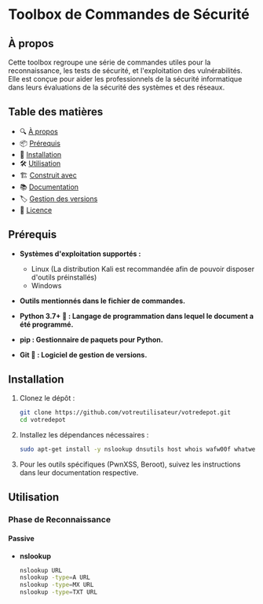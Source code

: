 # Toolbox de Commandes de Sécurité

## À propos

Cette toolbox regroupe une série de commandes utiles pour la reconnaissance, les tests de sécurité, et l'exploitation des vulnérabilités. Elle est conçue pour aider les professionnels de la sécurité informatique dans leurs évaluations de la sécurité des systèmes et des réseaux.

## Table des matières

- 🔍 [À propos](#à-propos)
- 📦 [Prérequis](#prérequis)
- 🚀 [Installation](#installation)
- 🛠️ [Utilisation](#utilisation)
- 🏗️ [Construit avec](#construit-avec)
- 📚 [Documentation](#documentation)
- 🏷️ [Gestion des versions](#gestion-des-versions)
- 📝 [Licence](#licence)

## Prérequis

- **Systèmes d'exploitation supportés :**
  - Linux (La distribution Kali est recommandée afin de pouvoir disposer d'outils préinstallés)
  - Windows

- **Outils mentionnés dans le fichier de commandes.**
- **Python 3.7+ 🐍 : Langage de programmation dans lequel le document a été programmé.**
- **pip : Gestionnaire de paquets pour Python.**
- **Git 🐙 : Logiciel de gestion de versions.**

## Installation

1. Clonez le dépôt :
    ```bash
    git clone https://github.com/votreutilisateur/votredepot.git
    cd votredepot
    ```

2. Installez les dépendances nécessaires :
    ```bash
    sudo apt-get install -y nslookup dnsutils host whois wafw00f whatweb dnsrecon fping traceroute testssl sslscan sslyze nmap spiderfoot nikto httrack curl wapiti theHarvester gobuster sublist3r dirb wpscan snmpcheck enum4linux nbtscan smbmap sqlmap hydra medusa ncrack crackmapexec
    ```

3. Pour les outils spécifiques (PwnXSS, Beroot), suivez les instructions dans leur documentation respective.

## Utilisation

### Phase de Reconnaissance

#### Passive

- **nslookup**
  ```bash
  nslookup URL
  nslookup -type=A URL
  nslookup -type=MX URL
  nslookup -type=TXT URL
